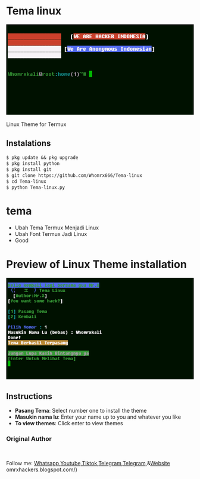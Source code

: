 # Tema linux
![Tema-linux](Tema-linux.png)

Linux Theme for Termux

## Instalations
```
$ pkg update && pkg upgrade
$ pkg install python
$ pkg install git
$ git clone https://github.com/Whomrx666/Tema-linux
$ cd Tema-linux
$ python Tema-linux.py

```
# tema
+ Ubah Tema Termux Menjadi Linux
+ Ubah Font Termux Jadi Linux
+ Good

# Preview of Linux Theme installation

<img src="https://github.com/Whomrx666/Tema-linux/blob/main/01.png">


## Instructions
- **Pasang Tema**: Select number one to install the theme
- **Masukin nama lu**: Enter your name up to you and whatever you like
- **To view themes**: Click enter to view themes
### Original Author
<a href="https://github.com/Whomrx666"><img src="https://img.shields.io/badge/Original-Author-brightgreen.svg" alt=""/></a>

Follow me: [Whatsapp](https://wa.me/6287855190571),[Youtube](https://youtube.com/@whomrx666),[Tiktok](https://www.tiktok.com/@whomr.x),[Telegram](https://www.tiktok.com/@whomr.x),[Telegram](https://t.me/@Whomr_X),&[Website](https://whomrxhackers.blogspot.com/)
omrxhackers.blogspot.com/)
